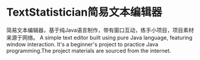# TextStatistician简易文本编辑器
简易文本编辑器，基于纯Java语言制作，带有窗口互动，练手小项目，项目素材来源于网络。
A simple text editor built using pure Java language, featuring window interaction. It's a beginner's project to practice Java programming.The project materials are sourced from the internet.
